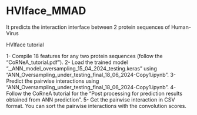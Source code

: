 # HVIface_MMAD
It predicts the interaction interface between 2 protein sequences of Human-Virus

HVIface tutorial

1-	Compile 18 features for any two protein sequences (follow the “CoRNeA_tutorial.pdf”).
2-	Load the trained model “._ANN_model_oversampling_15_04_2024_testing.keras” using “ANN_Oversampling_under_testing_final_18_06_2024-Copy1.ipynb”.
3-	Predict the pairwise interactions using “ANN_Oversampling_under_testing_final_18_06_2024-Copy1.ipynb”.
4-	Follow the CoRneA tutorial for the “Post processing for prediction results obtained from ANN prediction”.
5-	Get the pairwise interaction in CSV format. You can sort the pairwise interactions with the convolution scores.

